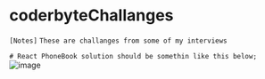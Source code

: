 # coderbyteChallanges
`[Notes]`
`These are challanges from some of my interviews`

`# React PhoneBook solution should be somethin like this below;`
![image](https://github.com/Thein-Naing/coderbyteChallanges/assets/117463446/f2342b1c-aa4c-434f-8b1a-38c4bb80eac7)

